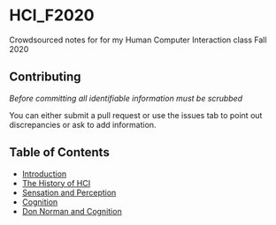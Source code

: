 # HCI_F2020  
Crowdsourced notes for for my Human Computer Interaction class Fall 2020

## Contributing  
*Before committing all identifiable information must be scrubbed*

You can either submit a pull request or use the issues tab to point out discrepancies or ask to add information.


## Table of Contents  

- [Introduction](/notes/intro.md)
- [The History of HCI](/notes/HCI_History.md)
- [Sensation and Perception](/notes/sensandpercep.md)
- [Cognition](/notes/cognition.md)
- [Don Norman and Cognition](/notes/dnorman.md)
